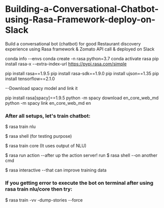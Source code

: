 # Building-a-Conversational-Chatbot-using-Rasa-Framework-deploy-on-Slack
Build a conversational bot (chatbot) for good Restaurant discovery experience using Rasa framework &amp; Zomato API call &amp; deployed on Slack


conda info --envs
conda create -n rasa python=3.7
conda activate rasa
pip install rasa-x --extra-index-url https://pypi.rasa.com/simple
 
pip install rasa==1.9.5
pip install rasa-sdk==1.9.0
pip install ujson==1.35
pip install tensorflow==2.1.0

--Download spacy model and link it

pip install rasa[spacy]==1.9.5
python -m spacy download en_core_web_md
python -m spacy link en_core_web_md en

 

### After all setups, let's train chatbot:

$ rasa train nlu

$ rasa shell  (for testing purpose)

$ rasa train core  (It uses output of NLU)

$ rasa run action --after up the action server! run $ rasa shell --on another cmd

$ rasa interactive --that can improve training data

### If you getting error to execute the bot on terminal after using rasa train nlu/core then try: 
$ rasa train -vv -dump-stories --force 

